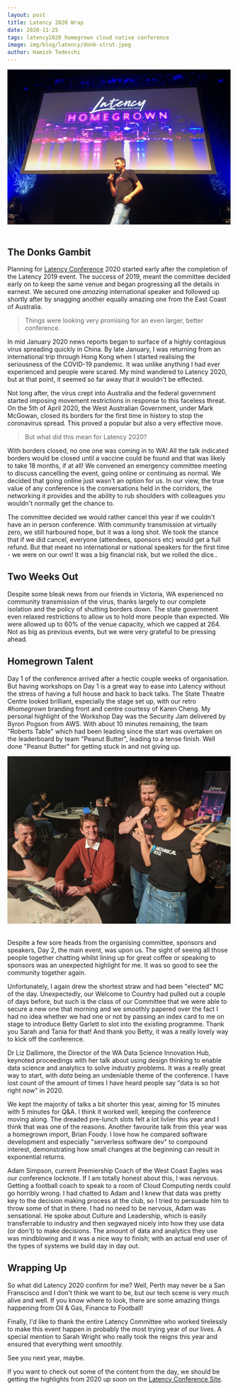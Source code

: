 ```yaml
---
layout: post
title: Latency 2020 Wrap
date: 2020-11-25
tags: latency2020 homegrown cloud native conference
image: img/blog/latency/donk-strut.jpeg
author: Hamish Tedeschi
---
```

<center><img title="Latency 2020 - Homegrown" src="/img/latency/donk-strut.jpeg" /></center><br/>

## The Donks Gambit

Planning for [Latency Conference](https://www.latencyconf.io/) 2020 started early after the completion of the Latency 2019 event. The success of 2019, meant the committee decided early on to keep the same venue and began progressing all the details in earnest. We secured one _amazing_ international speaker and followed up shortly after by snagging another equally amazing one from the East Coast of Australia.

> Things were looking very promising for an even larger, better conference.

In mid January 2020 news reports began to surface of a highly contagious virus spreading quickly in China. By late January, I was returning from an international trip through Hong Kong when I started realising the seriousness of the COVID-19 pandemic. It was unlike anything I had ever experienced and people were scared. My mind wandered to Latency 2020, but at that point, it seemed so far away that it wouldn't be effected.

Not long after, the virus crept into Australia and the federal government started imposing movement restrictions in response to this faceless threat. On the 5th of April 2020, the West Australian Government, under Mark McGowan, closed its borders for the first time in history to stop the coronavirus spread. This proved a popular but also a very effective move.

> But what did this mean for Latency 2020?

With borders closed, no one one was coming in to WA! All the talk indicated borders would be closed until a vaccine could be found and that was likely to take 18 months, if at all! We convened an emergency committee meeting to discuss cancelling the event, going online or continuing as normal. We decided that going online just wasn't an option for us. In our view, the true value of any conference is the conversations held in the corridors, the networking it provides and the ability to rub shoulders with colleagues you wouldn't normally get the chance to.

The committee decided we would rather cancel this year if we couldn't have an in person conference. With community transmission at virtually zero, we still harboured hope, but it was a long shot. We took the stance that if we did cancel, everyone (attendees, sponsors etc) would get a full refund. But that meant no international or national speakers for the first time - we were on our own! It was a big financial risk, but we rolled the dice..

## Two Weeks Out

Despite some bleak news from our friends in Victoria, WA experienced no community transmission of the virus, thanks largely to our complete isolation and the policy of shutting borders down. The state government even relaxed restrictions to allow us to hold more people than expected. We were allowed up to 60% of the venue capacity, which we capped at 264. Not as big as previous events, but we were very grateful to be pressing ahead.

## Homegrown Talent

Day 1 of the conference arrived after a hectic couple weeks of organisation. But having workshops on Day 1 is a great way to ease into Latency without the stress of having a full house and back to back talks. The State Theatre Centre looked brilliant, especially the stage set up, with our retro *#homegrown* branding front and centre courtesy of Karen Cheng. My personal highlight of the Workshop Day was the Security Jam delivered by Byron Pogson from AWS. With about 10 minutes remaining, the team "Roberts Table" which had been leading since the start was overtaken on the leaderboard by team "Peanut Butter", leading to a tense finish. Well done "Peanut Butter" for getting stuck in and not giving up.

<center><img title="Team Peanut Butter" src="/img/latency/peanut.jpg" /></center><br/>

Despite a few sore heads from the organising committee, sponsors and speakers, Day 2, the main event, was upon us. The sight of seeing all those people together chatting whilst lining up for great coffee or speaking to sponsors was an unexpected highlight for me. It was so good to see the community together again. 

Unfortunately, I again drew the shortest straw and had been "elected" MC of the day. Unexpectedly, our Welcome to Country had pulled out a couple of days before, but such is the class of our Committee that we were able to secure a new one that morning and we smoothly papered over the fact I had no idea whether we had one or not by passing an index card to me on stage to introduce Betty Garlett to slot into the existing programme. Thank you Sarah and Tania for that! And thank you Betty, it was a really lovely way to kick off the conference.

Dr Liz Dallimore, the Director of the WA Data Science Innovation Hub, keynoted proceedings with her talk about using design thinking to enable data science and analytics to solve industry problems. It was a really great way to start, with _data_ being an undeniable theme of the conference. I have lost count of the amount of times I have heard people say "data is so hot right now" in 2020.

We kept the majority of talks a bit shorter this year, aiming for 15 minutes with 5 minutes for Q&A. I think it worked well, keeping the conference moving along. The dreaded pre-lunch slots felt a lot livlier this year and I think that was one of the reasons. Another favourite talk from this year was a homegrown import, Brian Foody. I love how he compared software development and especially "serverless software dev" to compound interest, demonstrating how small changes at the beginning can result in exponential returns.

Adam Simpson, current Premiership Coach of the West Coast Eagles was our conference locknote. If I am totally honest about this, I was nervous. Getting a football coach to speak to a room of Cloud Computing nerds could go horribly wrong. I had chatted to Adam and I knew that data was pretty key to the decision making process at the club, so I tried to persuade him to throw some of that in there. I had no need to be nervous, Adam was sensational. He spoke about Culture and Leadership, which is easily transferrable to industry and then segwayed nicely into how they use data (or don't) to make decisions. The amount of data and analytics they use was mindblowing and it was a nice way to finish; with an actual end user of the types of systems we build day in day out.

## Wrapping Up

So what did Latency 2020 confirm for me? Well, Perth may never be a San Franscisco and I don't think we want to be, but our tech scene is very much alive and well. If you know where to look, there are some amazing things happening from Oil & Gas, Finance to Football!

Finally, I'd like to thank the entire Latency Committee who worked tirelessly to make this event happen in probably the most trying year of our lives. A special mention to Sarah Wright who really took the reigns this year and ensured that everything went smoothly. 

See you next year, maybe.

If you want to check out some of the content from the day, we should be getting the highlights from 2020 up soon on the [Latency Conference Site](https://www.latencyconf.io/).